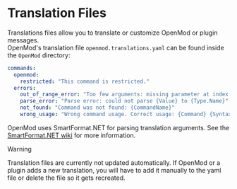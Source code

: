 # Translation Files

Translations files allow you to translate or customize OpenMod or plugin messages.  
OpenMod's translation file `openmod.translations.yaml` can be found inside the `OpenMod` directory:
```yaml
commands:
  openmod:
    restricted: "This command is restricted."
  errors:
    out_of_range_error: "Too few arguments: missing parameter at index {Index} of type {Type.Name}"
    parse_error: "Parse error: could not parse {Value} to {Type.Name}"
    not_found: "Command was not found: {CommandName}"
    wrong_usage: "Wrong command usage. Correct usage: {Command} {Syntax}"
```

OpenMod uses SmartFormat.NET for parsing translation arguments. See the [SmartFormat.NET wiki](https://github.com/axuno/SmartFormat/wiki) for more information.

> [!WARNING]
> Translation files are currently not updated automatically. If OpenMod or a plugin adds a new translation, you will have to add it manually to the yaml file or delete the file so it gets recreated.